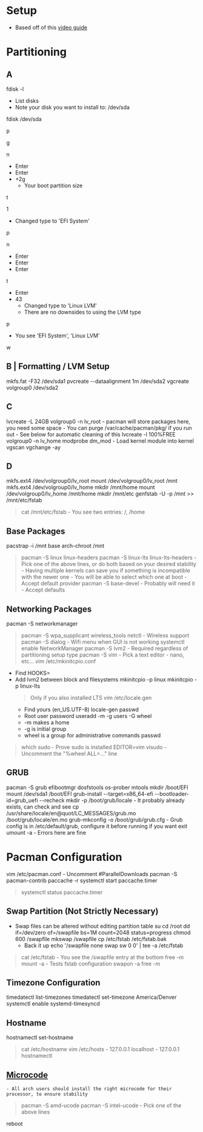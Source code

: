 # Setup
- Based off of this [video guide](https://www.youtube.com/watch?v=DPLnBPM4DhI)

# Partitioning
## A
fdisk -l
- List disks
- Note your disk you want to install to: /dev/sda

fdisk /dev/sda

p

g

n
- Enter
- Enter
- +2g
    - Your boot partition size

t

1
- Changed type to 'EFI System'

p

n
- Enter
- Enter
- Enter

t
- Enter
- 43
    - Changed type to 'Linux LVM'
    - There are no downsides to using the LVM type

p
- You see 'EFI System', 'Linux LVM'

w
## B | Formatting / LVM Setup
mkfs.fat -F32 /dev/sda1
pvcreate --dataalignment 1m /dev/sda2
vgcreate volgroup0 /dev/sda2
## C
lvcreate -L 24GB volgroup0 -n lv_root
    - pacman will store packages here, you need some space
    - You can purge /var/cache/pacman/pkg/ if you run out
    - See below for automatic cleaning of this
lvcreate -l 100%FREE volgroup0 -n lv_home
modprobe dm_mod
    - Load kernel module into kernel
vgscan
vgchange -ay
## D
mkfs.ext4 /dev/volgroup0/lv_root
mount /dev/volgroup0/lv_root /mnt
mkfs.ext4 /dev/volgroup0/lv_home
mkdir /mnt/home
mount /dev/volgroup0/lv_home /mnt/home
mkdir /mnt/etc
genfstab -U -p /mnt >> /mnt/etc/fstab
> cat /mnt/etc/fstab
    - You see two entries: /, /home

## Base Packages
pacstrap -i /mnt base
arch-chroot /mnt
> pacman -S linux linux-headers
> pacman -S linux-lts linux-lts-headers
    - Pick one of the above lines, or do both based on your desired stability
    - Having multiple kernels can save you if something is incompatible with the newer one
    - You will be able to select which one at boot
    - Accept default provider
> pacman -S base-devel
    - Probably will need it
    - Accept defaults
## Networking Packages
pacman -S networkmanager
> pacman -S wpa_supplicant wireless_tools netctl
    - Wireless support
> pacman -S dialog
    - Wifi menu when GUI is not working
systemctl enable NetworkManager
pacman -S lvm2
    - Required regardless of partitioning setup type
> pacman -S vim
    - Pick a text editor
    - nano, etc...
vim /etc/mkinitcpio.conf
- Find HOOKS=
- Add lvm2 between block and filesystems
mkinitcpio -p linux
mkinitcpio -p linux-lts
    > Only if you also installed LTS
vim /etc/locale.gen
    - Find yours (en_US.UTF-8)
locale-gen
passwd
    - Root user password
useradd -m -g users -G wheel <username>
    - -m makes a home
    - -g is initial group
    - wheel is a group for administrative commands
passwd <username>
> which sudo
    - Prove sudo is installed
EDITOR=vim visudo
    - Uncomment the "%wheel ALL=..." line
## GRUB
pacman -S grub efibootmgr dosfstools os-prober mtools
mkdir /boot/EFI
mount /dev/sda1 /boot/EFI
grub-install --target=x86_64-efi --bootloader-id=grub_uefi --recheck
mkdir -p /boot/grub/locale
    - It probably already exists, can check and see
cp /usr/share/locale/en\@quot/LC_MESSAGES/grub.mo /boot/grub/locale/en.mo
grub-mkconfig -o /boot/grub/grub.cfg
    - Grub config is in /etc/default/grub, configure it before running if you want
exit
umount -a
    - Errors here are fine
# Pacman Configuration
vim /etc/pacman.conf
    - Uncomment #ParallelDownloads
pacman -S pacman-contrib
paccache -r
systemctl start paccache.timer
> systemctl status paccache.timer
## Swap Partition (Not Strictly Necessary)
- Swap files can be altered without editing partition table
su
cd /root
dd if=/dev/zero of=/swapfile bs=1M count=2048 status=progress
chmod 600 /swapfile
mkswap /swapfile
cp /etc/fstab /etc/fstab.bak
    - Back it up
echo '/swapfile none swap sw 0 0' | tee -a /etc/fstab
> cat /etc/fstab
    - You see the /swapfile entry at the bottom
> free -m
> mount -a
    - Tests fstab configuration
swapon -a
> free -m
## Timezone Configuration
timedatectl list-timezones
timedatectl set-timezone America/Denver
systemctl enable systemd-timesyncd
## Hostname
hostnamectl set-hostname <hostname>
> cat /etc/hostname
vim /etc/hosts
    - 127.0.0.1 localhost
    - 127.0.0.1 <hostname>
> hostnamectl
## [Microcode](https://wiki.archlinux.org/title/microcode#:~:text=These%20updates%20provide%20bug%20fixes,updates%20to%20ensure%20system%20stability.)
    - All arch users should install the right microcode for their processor, to ensure stability
> pacman -S amd-ucode
> pacman -S intel-ucode
    - Pick one of the above lines

reboot
